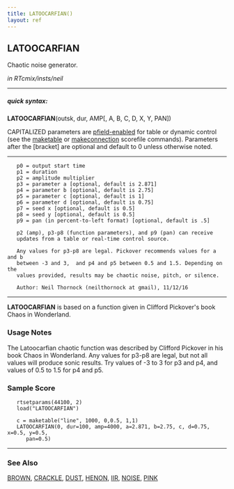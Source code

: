```yaml
---
title: LATOOCARFIAN()
layout: ref
---
```


## LATOOCARFIAN

Chaotic noise generator.

*in RTcmix/insts/neil*  
  

-----

##### quick syntax:

**LATOOCARFIAN**(outsk, dur, AMP\[, A, B, C, D, X, Y, PAN\])

CAPITALIZED parameters are [pfield-enabled](pfield-enabled.html) for
table or dynamic control (see the
[maketable](../scorefile/maketable.html) or
[makeconnection](../scorefile/makeconnection.html) scorefile
commands). Parameters after the \[bracket\] are optional and default to
0 unless otherwise noted.

-----

  

``` 
   p0 = output start time
   p1 = duration
   p2 = amplitude multiplier
   p3 = parameter a [optional, default is 2.871]
   p4 = parameter b [optional, default is 2.75]
   p5 = parameter c [optional, default is 1]
   p6 = parameter d [optional, default is 0.75]
   p7 = seed x [optional, default is 0.5]
   p8 = seed y [optional, default is 0.5]
   p9 = pan (in percent-to-left format) [optional, default is .5]

   p2 (amp), p3-p8 (function parameters), and p9 (pan) can receive
   updates from a table or real-time control source.

   Any values for p3-p8 are legal. Pickover recommends values for a and b
   between -3 and 3,  and p4 and p5 between 0.5 and 1.5. Depending on the
   values provided, results may be chaotic noise, pitch, or silence.

   Author: Neil Thornock (neilthornock at gmail), 11/12/16
```

  

-----

  
**LATOOCARFIAN** is based on a function given in Clifford Pickover's
book Chaos in Wonderland.

### Usage Notes

The Latoocarfian chaotic function was described by Clifford Pickover in
his book Chaos in Wonderland. Any values for p3-p8 are legal, but not
all values will produce sonic results. Try values of -3 to 3 for p3 and
p4, and values of 0.5 to 1.5 for p4 and p5.

### Sample Score

``` 
   rtsetparams(44100, 2)
   load("LATOOCARFIAN")

   c = maketable("line", 1000, 0,0.5, 1,1)
   LATOOCARFIAN(0, dur=100, amp=4000, a=2.871, b=2.75, c, d=0.75, x=0.5, y=0.5,
      pan=0.5)
```

  

-----

### See Also

[BROWN](BROWN.html), [CRACKLE](CRACKLE.html), [DUST](DUST.html),
[HENON](HENON.html), [IIR](IIR.html), [NOISE](NOISE.html),
[PINK](PINK.html)
